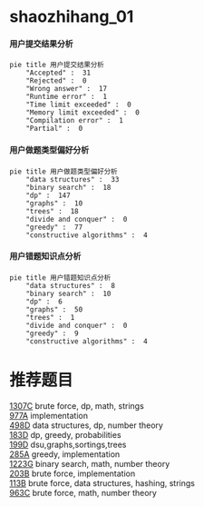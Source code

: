 # shaozhihang_01

<!-- tabs:start -->



#### **用户提交结果分析**

```mermaid
pie title 用户提交结果分析
    "Accepted" :  31
    "Rejected" :  0
    "Wrong answer" :  17
    "Runtime error" :  1
    "Time limit exceeded" :  0
    "Memory limit exceeded" :  0
    "Compilation error" :  1
    "Partial" :  0
```

#### **用户做题类型偏好分析**

```mermaid
pie title 用户做题类型偏好分析
    "data structures" :  33
    "binary search" :  18
    "dp" :  147
    "graphs" :  10
    "trees" :  18
    "divide and conquer" :  0
    "greedy" :  77
    "constructive algorithms" :  4
```
#### **用户错题知识点分析**

```mermaid
pie title 用户错题知识点分析
    "data structures" :  8
    "binary search" :  10
    "dp" :  6
    "graphs" :  50
    "trees" :  1
    "divide and conquer" :  0
    "greedy" :  9
    "constructive algorithms" :  4
```



<!-- tabs:end -->
# 推荐题目
[1307C](https://codeforces.com/contest/1307/problem/C)		brute force,
                        dp,
                        math,
                        strings		  
[977A](https://codeforces.com/contest/977/problem/A)		implementation		  
[498D](https://codeforces.com/contest/498/problem/D)		data structures,
                        dp,
                        number theory		  
[183D](https://codeforces.com/contest/183/problem/D)		dp,
                        greedy,
                        probabilities		  
[199D](https://codeforces.com/contest/199/problem/D)		dsu,graphs,sortings,trees		  
[285A](https://codeforces.com/contest/285/problem/A)		greedy,
                        implementation		  
[1223G](https://codeforces.com/contest/1223/problem/G)		binary search,
                        math,
                        number theory		  
[203B](https://codeforces.com/contest/203/problem/B)		brute force,
                        implementation		  
[113B](https://codeforces.com/contest/113/problem/B)		brute force,
                        data structures,
                        hashing,
                        strings		  
[963C](https://codeforces.com/contest/963/problem/C)		brute force,
                        math,
                        number theory		  
